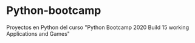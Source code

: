 # Python-bootcamp
Proyectos en Python del curso "Python Bootcamp 2020 Build 15 working Applications and Games"
